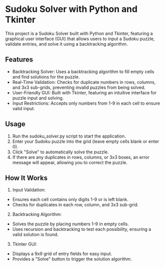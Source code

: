 # Sudoku Solver with Python and Tkinter
This project is a Sudoku Solver built with Python and Tkinter, featuring a graphical user interface (GUI) that allows users to input a Sudoku puzzle, validate entries, and solve it using a backtracking algorithm.
## Features
- Backtracking Solver: Uses a backtracking algorithm to fill empty cells and find solutions for the puzzle.
- Real-Time Validation: Checks for duplicate numbers in rows, columns, and 3x3 sub-grids, preventing invalid puzzles from being solved.
- User-Friendly GUI: Built with Tkinter, featuring an intuitive interface for puzzle input and solving.
- Input Restrictions: Accepts only numbers from 1-9 in each cell to ensure valid input.
## Usage
1. Run the sudoku_solver.py script to start the application.
2. Enter your Sudoku puzzle into the grid (leave empty cells blank or enter 0).
3. Click "Solve" to automatically solve the puzzle.
4. If there are any duplicates in rows, columns, or 3x3 boxes, an error message will appear, allowing you to correct the puzzle.
## How It Works
1. Input Validation:
- Ensures each cell contains only digits 1-9 or is left blank.
- Checks for duplicates in each row, column, and 3x3 sub-grid.
2. Backtracking Algorithm:
- Solves the puzzle by placing numbers 1-9 in empty cells.
- Uses recursion and backtracking to test each possibility, ensuring a valid solution is found.
3. Tkinter GUI:
- Displays a 9x9 grid of entry fields for easy input.
- Provides a "Solve" button to trigger the solution algorithm.

